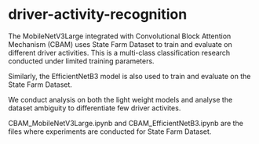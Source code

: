 # driver-activity-recognition

The MobileNetV3Large integrated with Convolutional Block Attention Mechanism (CBAM) uses State Farm Dataset to train and evaluate on different driver activities. This is a multi-class classification research conducted under limited training parameters.

Similarly, the EfficientNetB3 model is also used to train and evaluate on the State Farm Dataset.

We conduct analysis on both the light weight models and analyse the dataset ambiguity to differentiate few driver activites.

CBAM_MobileNetV3Large.ipynb and CBAM_EfficientNetB3.ipynb are the files where experiments are conducted for State Farm Dataset.
